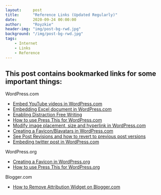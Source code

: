 ```yaml
---
layout:     post
title:      "Reference Links (Updated Regularly)"
date:       2020-09-24 00:00:00
author:     "Royzkie"
header-img: "img/post-bg-rwd.jpg"
background: "/img/post-bg-rwd.jpg"
tags:
    - Internet
    - Links
    - Reference
---
```


<h2>This post contains bookmarked links for some important things:</h2>


<p>WordPress.com</p>

<ul>
<li><a href="https://en.support.wordpress.com/videos/youtube/" target="_blank">Embed YouTube videos in WordPress.com</a></li>
<li><a href="https://en.support.wordpress.com/excel-web-app/" target="_blank">Embedding Excel document in WordPress.com</a></li>
<li><a href="https://en.support.wordpress.com/distraction-free-writing/" target="_blank">Enabling Distraction Free Writing</a></li>
<li><a href="https://en.support.wordpress.com/press-this/" target="_blank">How to use Press This for WordPress.com</a></li>
<li><a href="https://en.support.wordpress.com/images/image-settings/" target="_blank">Modify image placement, size and hyperlink in WordPress.com</a></li>
<li><a href="https://en.support.wordpress.com/avatars/blavatars/" target="_blank">Creating a Favicon/Blavatars in WordPress.com</a></li>
<li><a href="https://en.support.wordpress.com/posts/post-revisions/" target="_blank">See Post Revisions and how to revert to previous post versions</a></li>
<li><a href="https://en.support.wordpress.com/twitter/twitter-embeds/" target="_blank">Embeding twitter post in WordPress.com</a></li>
</ul>

<p>WordPress.org</p>

<ul>
<li><a href="https://codex.wordpress.org/Creating_a_Favicon" target="_blank">Creating a Favicon in WordPress.org</a></li>
<li><a href="https://codex.wordpress.org/Press_This" target="_blank">How to use Press This for WordPress.org</a></li>
</ul>

<p>Blogger.com</p>

<ul>
<li><a href="https://simple-blogger-tips.blogspot.sg/2011/01/how-to-remove-attribution-widget-on.html" target="_blank">How to Remove Attribution Widget on Blogger.com</a></li>
</ul>

